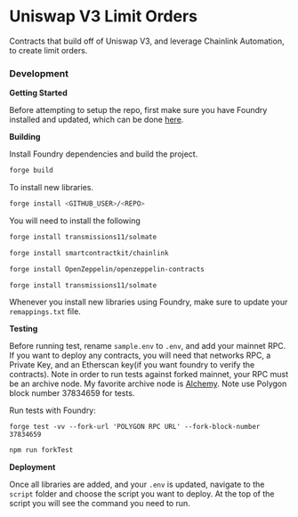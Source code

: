 # Uniswap V3 Limit Orders

Contracts that build off of Uniswap V3, and leverage Chainlink Automation, to create limit orders.

### Development

**Getting Started**

Before attempting to setup the repo, first make sure you have Foundry installed and updated, which can be done [here](https://github.com/foundry-rs/foundry#installation).

**Building**

Install Foundry dependencies and build the project.

```bash
forge build
```

To install new libraries.

```bash
forge install <GITHUB_USER>/<REPO>
```

You will need to install the following

```bash
forge install transmissions11/solmate
```

```bash
forge install smartcontractkit/chainlink
```

```bash
forge install OpenZeppelin/openzeppelin-contracts
```

```bash
forge install transmissions11/solmate
```

Whenever you install new libraries using Foundry, make sure to update your `remappings.txt` file.

**Testing**

Before running test, rename `sample.env` to `.env`, and add your mainnet RPC. If you want to deploy any contracts, you will need that networks RPC, a Private Key, and an Etherscan key(if you want foundry to verify the contracts).
Note in order to run tests against forked mainnet, your RPC must be an archive node. My favorite archive node is [Alchemy](https://www.alchemy.com). Note use Polygon block number 37834659 for tests.

Run tests with Foundry:
```
forge test -vv --fork-url 'POLYGON RPC URL' --fork-block-number 37834659
```

```bash
npm run forkTest
```

**Deployment**

Once all libraries are added, and your `.env` is updated, navigate to the `script` folder and choose the script you want to deploy.
At the top of the script you will see the command you need to run.
